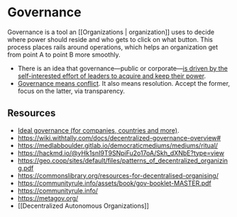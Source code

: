 # Governance

Governance is a tool an [[Organizations | organization]] uses to decide where power should reside and who gets to click on what button. This process places rails around operations, which helps an organization get from point A to point B more smoothly.

- There is an idea that governance—public or corporate—[is driven by the self-interested effort of leaders to acquire and keep their power](https://fs.blog/the-dictators-handbook/).
- [Governance means conflict](https://twitter.com/armaniferrante/status/1450878886535839745). It also means resolution. Accept the former, focus on the latter, via transparency.

## Resources
- [Ideal governance (for companies, countries and more)](https://www.cold-takes.com/ideal-governance-for-companies-countries-and-more/).
- https://wiki.withtally.com/docs/decentralized-governance-overview#
- https://medlabboulder.gitlab.io/democraticmediums/mediums/ritual/
- https://hackmd.io/@yHk1snI9T9SNpiFu2o17oA/Skh_dXNbE?type=view
- https://geo.coop/sites/default/files/patterns_of_decentralized_organizing.pdf
- https://commonslibrary.org/resources-for-decentralised-organising/
- https://communityrule.info/assets/book/gov-booklet-MASTER.pdf
- https://communityrule.info/
- https://metagov.org/
- [[Decentralized Autonomous Organizations]]
